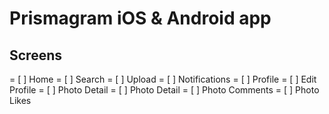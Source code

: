 # Prismagram iOS & Android app

## Screens
= [ ] Home
= [ ] Search
= [ ] Upload
= [ ] Notifications
= [ ] Profile
= [ ] Edit Profile
= [ ] Photo Detail
= [ ] Photo Detail
= [ ] Photo Comments
= [ ] Photo Likes